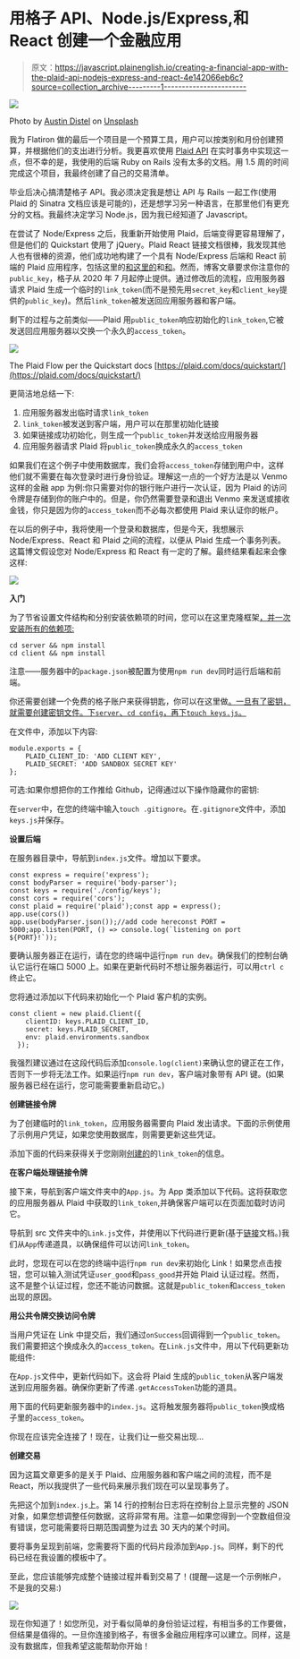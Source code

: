 # 用格子 API、Node.js/Express,和 React 创建一个金融应用

> 原文：<https://javascript.plainenglish.io/creating-a-financial-app-with-the-plaid-api-nodejs-express-and-react-4e142066eb6c?source=collection_archive---------1----------------------->

![](img/80d737e4d7d5d3189c840452eacedc46.png)

Photo by [Austin Distel](https://unsplash.com/@austindistel?utm_source=unsplash&utm_medium=referral&utm_content=creditCopyText) on [Unsplash](https://unsplash.com/s/photos/financial-app?utm_source=unsplash&utm_medium=referral&utm_content=creditCopyText)

我为 Flatiron 做的最后一个项目是一个预算工具，用户可以按类别和月份创建预算，并根据他们的支出进行分析。我更喜欢使用 [Plaid API](https://plaid.com/) 在实时事务中实现这一点，但不幸的是，我使用的后端 Ruby on Rails 没有太多的文档。用 1.5 周的时间完成这个项目，我最终创建了自己的交易清单。

毕业后决心搞清楚格子 API。我必须决定我是想让 API 与 Rails 一起工作(使用 Plaid 的 Sinatra 文档应该是可能的)，还是想学习另一种语言，在那里他们有更充分的文档。我最终决定学习 Node.js，因为我已经知道了 Javascript。

在尝试了 Node/Express 之后，我重新开始使用 Plaid，后端变得更容易理解了，但是他们的 Quickstart 使用了 jQuery。Plaid React 链接文档很棒，我发现其他人也有很棒的资源，他们成功地构建了一个具有 Node/Express 后端和 React 前端的 Plaid 应用程序，包括这里的[和这里的](https://blog.bitsrc.io/build-a-full-stack-banking-web-app-with-plaid-the-mern-stack-508914ce5694)和[和](https://medium.com/@dereksams/building-a-react-app-with-the-plaid-api-93e45ae61b58)。然而，博客文章要求你注意你的`public_key`，格子从 2020 年 7 月起停止提供。通过修改后的流程，应用服务器请求 Plaid 生成一个临时的`link_token`(而不是预先用`secret_key`和`client_key`提供的`public_key`)。然后`link_token`被发送回应用服务器和客户端。

剩下的过程与之前类似——Plaid 用`public_token`响应初始化的`link_token`,它被发送回应用服务器以交换一个永久的`access_token`。

![](img/99e199380fd9fa5aa6213b37e0f534cd.png)

The Plaid Flow per the Quickstart docs [https://plaid.com/docs/quickstart/](https://plaid.com/docs/quickstart/)

更简洁地总结一下:

1.  应用服务器发出临时请求`link_token`
2.  `link_token`被发送到客户端，用户可以在那里初始化链接
3.  如果链接成功初始化，则生成一个`public_token`并发送给应用服务器
4.  应用服务器请求 Plaid 将`public_token`换成永久的`access_token`

如果我们在这个例子中使用数据库，我们会将`access_token`存储到用户中，这样他们就不需要在每次登录时进行身份验证。理解这一点的一个好方法是以 Venmo 这样的金融 app 为例:你只需要对你的银行账户进行一次认证，因为 Plaid 的访问令牌是存储到你的账户中的。但是，你仍然需要登录和退出 Venmo 来发送或接收金钱，你只是因为你的`access_token`而不必每次都使用 Plaid 来认证你的帐户。

在以后的例子中，我将使用一个登录和数据库，但是今天，我想展示 Node/Express、React 和 Plaid 之间的流程，以便从 Plaid 生成一个事务列表。这篇博文假设您对 Node/Express 和 React 有一定的了解。最终结果看起来会像这样:

![](img/d882b019e1c5867d88de916b1f8fbec2.png)

**入门**

为了节省设置文件结构和分别安装依赖项的时间，您可以在这里克隆框架[，并一次安装所有的依赖项:](https://github.com/catd825/plaid_project_no_db)

```
cd server && npm install
cd client && npm install
```

注意——服务器中的`package.json`被配置为使用`npm run dev`同时运行后端和前端。

你还需要创建一个免费的格子账户来获得钥匙，你可以在这里做[。一旦有了密钥，就需要创建密钥文件。下`server`、`cd config`，再下`touch keys.js`。](https://dashboard.plaid.com/signup)

在文件中，添加以下内容:

```
module.exports = {
    PLAID_CLIENT_ID: 'ADD CLIENT KEY',
    PLAID_SECRET: 'ADD SANDBOX SECRET KEY'
};
```

可选:如果你想把你的工作推给 Github，记得通过以下操作隐藏你的密钥:

在`server`中，在您的终端中输入`touch .gitignore`。在`.gitignore`文件中，添加`keys.js`并保存。

**设置后端**

在服务器目录中，导航到`index.js`文件。增加以下要求。

```
const express = require('express');
const bodyParser = require('body-parser');
const keys = require('./config/keys');
const cors = require('cors');
const plaid = require('plaid');const app = express();
app.use(cors())
app.use(bodyParser.json());//add code hereconst PORT = 5000;app.listen(PORT, () => console.log(`listening on port ${PORT}!`));
```

要确认服务器正在运行，请在您的终端中运行`npm run dev`。确保我们的控制台确认它运行在端口 5000 上。如果在更新代码时不想让服务器运行，可以用`ctrl c`终止它。

您将通过添加以下代码来初始化一个 Plaid 客户机的实例。

```
const client = new plaid.Client({
    clientID: keys.PLAID_CLIENT_ID,
    secret: keys.PLAID_SECRET,
    env: plaid.environments.sandbox
  });
```

我强烈建议通过在这段代码后添加`console.log(client)`来确认您的键正在工作，否则下一步将无法工作。如果运行`npm run dev`，客户端对象带有 API 键。(如果服务器已经在运行，您可能需要重新启动它。)

**创建链接令牌**

为了创建临时的`link_token`，应用服务器需要向 Plaid 发出请求。下面的示例使用了示例用户凭证，如果您使用数据库，则需要更新这些凭证。

添加下面的代码来获得关于您刚刚[创建的](https://plaid.com/docs/api/tokens/#linktokenget)的`link_token`的信息。

**在客户端处理链接令牌**

接下来，导航到客户端文件夹中的`App.js`。为 App 类添加以下代码。这将获取您的应用服务器从 Plaid 中获取的`link_token`,并确保客户端可以在页面加载时访问它。

导航到 src 文件夹中的`Link.js`文件，并使用以下代码进行更新(基于[链接](https://github.com/plaid/react-plaid-link/blob/master/examples/hoc.js)文档。)我们从`App`传递道具，以确保组件可以访问`link_token`。

此时，您现在可以在您的终端中运行`npm run dev`来初始化 Link！如果您点击按钮，您可以输入测试凭证`user_good`和`pass_good`并开始 Plaid 认证过程。然而，这不是整个认证过程，您还不能访问数据。这就是`public_token`和`access_token`出现的原因。

**用公共令牌交换访问令牌**

当用户凭证在 Link 中提交后，我们通过`onSuccess`回调得到一个`public_token`。我们需要把这个换成永久的`access_token`。在`Link.js`文件中，用以下代码更新功能组件:

在`App.js`文件中，更新代码如下。这会将 Plaid 生成的`public_token`从客户端发送到应用服务器。确保你更新了传递`.getAccessToken`功能的道具。

用下面的代码更新服务器中的`index.js`。这将触发服务器将`public_token`换成格子里的`access_token`。

你现在应该完全连接了！现在，让我们让一些交易出现…

**创建交易**

因为这篇文章更多的是关于 Plaid、应用服务器和客户端之间的流程，而不是 React，所以我提供了一些代码来展示我们现在可以呈现事务了。

先把这个加到`index.js`上。第 14 行的控制台日志将在控制台上显示完整的 JSON 对象，如果您想调整任何数据，这将非常有用。注意—如果您得到一个空数组但没有错误，您可能需要将日期范围调整为过去 30 天内的某个时间。

要将事务呈现到前端，您需要将下面的代码片段添加到`App.js`。同样，剩下的代码已经在我设置的模板中了。

至此，您应该能够完成整个链接过程并看到交易了！(提醒—这是一个示例帐户，不是我的交易:)

![](img/056c694769e4b58cb4315eff285a5485.png)

现在你知道了！如您所见，对于看似简单的身份验证过程，有相当多的工作要做，但结果是值得的。一旦你连接到格子，有很多金融应用程序可以建立。同样，这是没有数据库，但我希望这能帮助你开始！